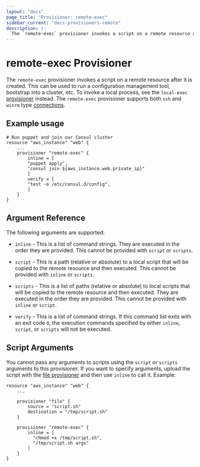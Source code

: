 ```yaml
---
layout: "docs"
page_title: "Provisioner: remote-exec"
sidebar_current: "docs-provisioners-remote"
description: |-
  The `remote-exec` provisioner invokes a script on a remote resource after it is created. This can be used to run a configuration management tool, bootstrap into a cluster, etc. To invoke a local process, see the `local-exec` provisioner instead. The `remote-exec` provisioner supports both `ssh` and `winrm` type connections.
---
```


# remote-exec Provisioner

The `remote-exec` provisioner invokes a script on a remote resource after it
is created. This can be used to run a configuration management tool, bootstrap
into a cluster, etc. To invoke a local process, see the `local-exec`
[provisioner](/docs/provisioners/local-exec.html) instead. The `remote-exec`
provisioner supports both `ssh` and `winrm` type [connections](/docs/provisioners/connection.html).


## Example usage

```
# Run puppet and join our Consul cluster
resource "aws_instance" "web" {
    ...
    provisioner "remote-exec" {
        inline = [
        "puppet apply",
        "consul join ${aws_instance.web.private_ip}"
        ]
        verify = [
        "test -e /etc/consul.d/config",
        ]
    }
}
```

## Argument Reference

The following arguments are supported:

* `inline` - This is a list of command strings. They are executed in the order
  they are provided. This cannot be provided with `script` or `scripts`.

* `script` - This is a path (relative or absolute) to a local script that will
  be copied to the remote resource and then executed. This cannot be provided
  with `inline` or `scripts`.

* `scripts` - This is a list of paths (relative or absolute) to local scripts
  that will be copied to the remote resource and then executed. They are executed
  in the order they are provided. This cannot be provided with `inline` or `script`.
  
* `verify` - This is a list of command strings. If this command list exits with
  an exit code `0`, the execution commands specified by either `inline`, `script`,
  or `scripts` will not be executed.

## Script Arguments

You cannot pass any arguments to scripts using the `script` or
`scripts` arguments to this provisioner. If you want to specify arguments,
upload the script with the
[file provisioner](/docs/provisioners/file.html)
and then use `inline` to call it. Example:

```
resource "aws_instance" "web" {
    ...

    provisioner "file" {
        source = "script.sh"
        destination = "/tmp/script.sh"
    }

    provisioner "remote-exec" {
        inline = [
          "chmod +x /tmp/script.sh",
          "/tmp/script.sh args"
        ]
    }
}
```
